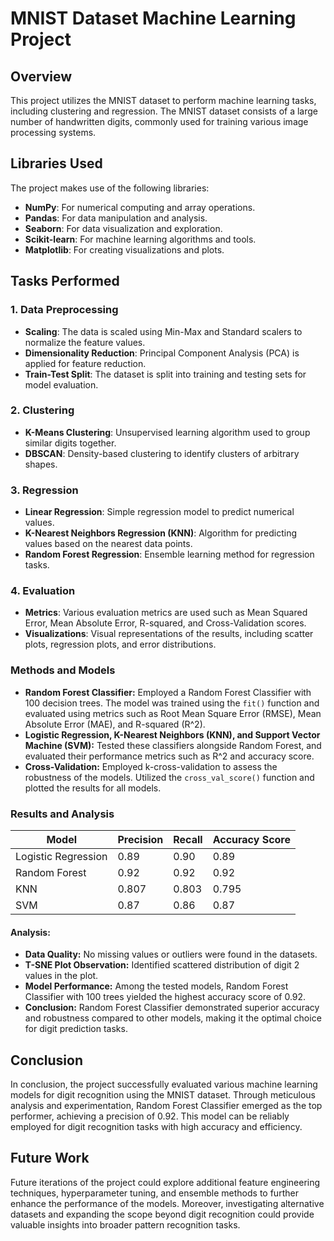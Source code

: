 # MNIST Dataset Machine Learning Project

## Overview
This project utilizes the MNIST dataset to perform machine learning tasks, including clustering and regression. The MNIST dataset consists of a large number of handwritten digits, commonly used for training various image processing systems.

## Libraries Used
The project makes use of the following libraries:
- **NumPy**: For numerical computing and array operations.
- **Pandas**: For data manipulation and analysis.
- **Seaborn**: For data visualization and exploration.
- **Scikit-learn**: For machine learning algorithms and tools.
- **Matplotlib**: For creating visualizations and plots.

## Tasks Performed

### 1. Data Preprocessing
- **Scaling**: The data is scaled using Min-Max and Standard scalers to normalize the feature values.
- **Dimensionality Reduction**: Principal Component Analysis (PCA) is applied for feature reduction.
- **Train-Test Split**: The dataset is split into training and testing sets for model evaluation.

### 2. Clustering
- **K-Means Clustering**: Unsupervised learning algorithm used to group similar digits together.
- **DBSCAN**: Density-based clustering to identify clusters of arbitrary shapes.

### 3. Regression
- **Linear Regression**: Simple regression model to predict numerical values.
- **K-Nearest Neighbors Regression (KNN)**: Algorithm for predicting values based on the nearest data points.
- **Random Forest Regression**: Ensemble learning method for regression tasks.

### 4. Evaluation
- **Metrics**: Various evaluation metrics are used such as Mean Squared Error, Mean Absolute Error, R-squared, and Cross-Validation scores.
- **Visualizations**: Visual representations of the results, including scatter plots, regression plots, and error distributions.

### Methods and Models

- **Random Forest Classifier:** Employed a Random Forest Classifier with 100 decision trees. The model was trained using the `fit()` function and evaluated using metrics such as Root Mean Square Error (RMSE), Mean Absolute Error (MAE), and R-squared (R^2).
- **Logistic Regression, K-Nearest Neighbors (KNN), and Support Vector Machine (SVM):** Tested these classifiers alongside Random Forest, and evaluated their performance metrics such as R^2 and accuracy score.
- **Cross-Validation:** Employed k-cross-validation to assess the robustness of the models. Utilized the `cross_val_score()` function and plotted the results for all models.

### Results and Analysis

| Model                | Precision | Recall | Accuracy Score |
|----------------------|-----------|--------|----------------|
| Logistic Regression  | 0.89      | 0.90   | 0.89           |
| Random Forest        | 0.92      | 0.92   | 0.92           |
| KNN                  | 0.807     | 0.803  | 0.795          |
| SVM                  | 0.87      | 0.86   | 0.87           |

#### Analysis:

- **Data Quality:** No missing values or outliers were found in the datasets.
- **T-SNE Plot Observation:** Identified scattered distribution of digit 2 values in the plot.
- **Model Performance:** Among the tested models, Random Forest Classifier with 100 trees yielded the highest accuracy score of 0.92.
- **Conclusion:** Random Forest Classifier demonstrated superior accuracy and robustness compared to other models, making it the optimal choice for digit prediction tasks.

## Conclusion

In conclusion, the project successfully evaluated various machine learning models for digit recognition using the MNIST dataset. Through meticulous analysis and experimentation, Random Forest Classifier emerged as the top performer, achieving a precision of 0.92. This model can be reliably employed for digit recognition tasks with high accuracy and efficiency.

## Future Work

Future iterations of the project could explore additional feature engineering techniques, hyperparameter tuning, and ensemble methods to further enhance the performance of the models. Moreover, investigating alternative datasets and expanding the scope beyond digit recognition could provide valuable insights into broader pattern recognition tasks.
